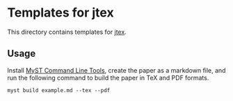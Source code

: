 # Templates for jtex

This directory contains templates for [jtex](https://myst-tools.org/docs/jtex).

## Usage

Install [MyST Command Line Tools](https://myst-tools.org/docs/mystjs/quickstart), create the paper as a markdown file,
and run the following command to build the paper in TeX and PDF formats.
```shell
myst build example.md --tex --pdf
```
